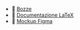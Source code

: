 - 📝 [Bozze](https://docs.google.com/document/d/1LunsqAoUB_e9CqSOaaVKPyj52NWM3tMIiVN__OyIGKY/edit?usp=sharing)
- 📄 [Documentazione LaTeX](https://www.overleaf.com/read/rwwgkkkbzkdj#33f35f)
- 🎨 [Mockup Figma](https://www.figma.com/design/bqGUZqN27MYtyQel39LUrE/Wordageddon?node-id=0-1&p=f&t=tQsawDH1bQAf32sZ-0)
